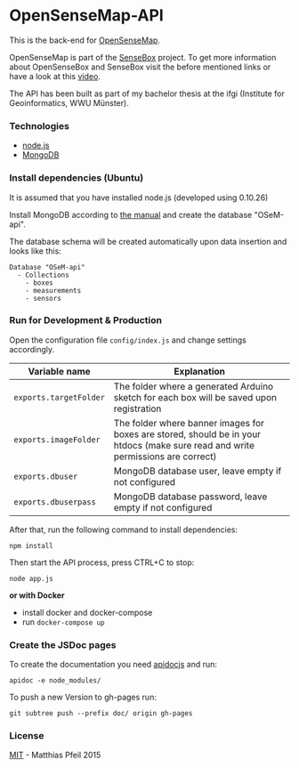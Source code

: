 OpenSenseMap-API
================
This is the back-end for [OpenSenseMap](http://opensensemap.org).

OpenSenseMap is part of the [SenseBox](http//sensebox.de) project.
To get more information about OpenSenseBox and SenseBox visit the before mentioned links or have a look at this [video](https://www.youtube.com/watch?v=uTOWYa42_rI).

The API has been built as part of my bachelor thesis at the ifgi (Institute for Geoinformatics, WWU Münster).

### Technologies

* [node.js]
* [MongoDB]

### Install dependencies (Ubuntu)

It is assumed that you have installed node.js (developed using 0.10.26)

Install MongoDB according to [the manual](http://docs.mongodb.org/manual/installation/) and create the database "OSeM-api".

The database schema will be created automatically upon data insertion and looks like this:
```
Database "OSeM-api"
  - Collections
    - boxes
    - measurements
    - sensors
```

### Run for Development & Production

Open the configuration file ```config/index.js``` and change settings accordingly.

|Variable name             | Explanation|
|--------------------------|---------------|
|```exports.targetFolder```|The folder where a generated Arduino sketch for each box will be saved upon registration|
|```exports.imageFolder``` |The folder where banner images for boxes are stored, should be in your htdocs (make sure read and write permissions are correct)|
|```exports.dbuser```      |MongoDB database user, leave empty if not configured|
|```exports.dbuserpass```  |MongoDB database password, leave empty if not configured|

After that, run the following command to install dependencies:

```npm install```

Then start the API process, press CTRL+C to stop:

```
node app.js
```

**or with Docker**
- install docker and docker-compose
- run `docker-compose up`

### Create the JSDoc pages

To create the documentation you need [apidocjs](http://apidocjs.com/) and run:
```
apidoc -e node_modules/
```

To push a new Version to gh-pages run:
```
git subtree push --prefix doc/ origin gh-pages
```

### License

[MIT](license.md) - Matthias Pfeil 2015

[node.js]:http://nodejs.org/
[MongoDB]:http://www.mongodb.com/
